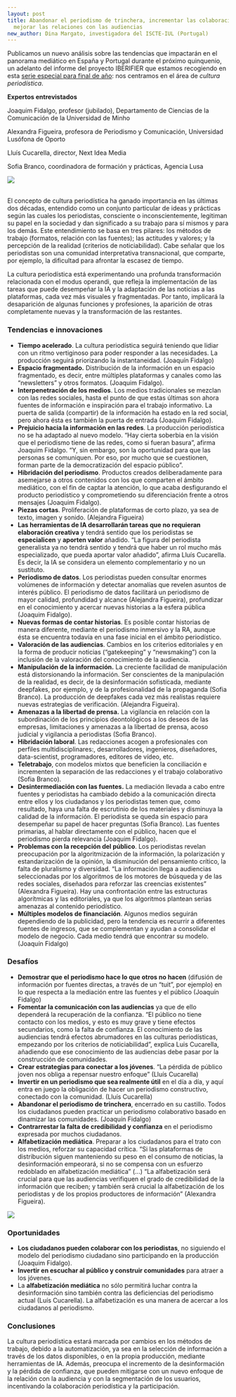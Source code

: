 ```yaml
---
layout: post
title: Abandonar el periodismo de trinchera, incrementar las colaboraciones y
  mejorar las relaciones con las audiencias
new_author: Dina Margato, investigadora del ISCTE-IUL (Portugal)
---
```

<!--StartFragment-->

Publicamos un nuevo análisis sobre las tendencias que impactarán en el panorama mediático en España y Portugal durante el próximo quinquenio, un adelanto del informe del proyecto IBERIFIER que estamos recogiendo en esta [serie especial para final de año](https://mip.umh.es/blog/2023/12/09/especial-tendencias-innovaciones-ecosistema-mediatico-de-espana-y-portugal-2025-2030/): nos centramos en el área de *cultura periodística*.



**Expertos entrevistados**

Joaquim Fidalgo, profesor (jubilado), Departamento de Ciencias de la Comunicación de la Universidad de Minho

Alexandra Figueira, profesora de Periodismo y Comunicación, Universidad Lusófona de Oporto

Lluís Cucarella, director, Next Idea Media

Sofia Branco, coordinadora de formación y prácticas, Agencia Lusa

![](/images/001/cultura-periodística-1.jpg)

\
El concepto de cultura periodística ha ganado importancia en las últimas dos décadas, entendido como un conjunto particular de ideas y prácticas según las cuales los periodistas, consciente o inconscientemente, legitiman su papel en la sociedad y dan significado a su trabajo para sí mismos y para los demás. Este entendimiento se basa en tres pilares: los métodos de trabajo (formatos, relación con las fuentes); las actitudes y valores; y la percepción de la realidad (criterios de noticiabilidad). Cabe señalar que los periodistas son una comunidad interpretativa transnacional, que comparte, por ejemplo, la dificultad para afrontar la escasez de tiempo.

La cultura periodística está experimentando una profunda transformación relacionada con el modus operandi, que refleja la implementación de las tareas que puede desempeñar la IA y la adaptación de las noticias a las plataformas, cada vez más visuales y fragmentadas. Por tanto, implicará la desaparición de algunas funciones y profesiones, la aparición de otras completamente nuevas y la transformación de las restantes.



### Tendencias e innovaciones

* **Tiempo acelerado**. La cultura periodística seguirá teniendo que lidiar con un ritmo vertiginoso para poder responder a las necesidades. La producción seguirá priorizando la instantaneidad. (Joaquín Fidalgo)
* **Espacio fragmentado.** Distribución de la información en un espacio fragmentado, es decir, entre múltiples plataformas y canales como las “newsletters” y otros formatos. (Joaquim Fidalgo).
* **Interpenetración de los medios**. Los medios tradicionales se mezclan con las redes sociales, hasta el punto de que estas últimas son ahora fuentes de información e inspiración para el trabajo informativo. La puerta de salida (compartir) de la información ha estado en la red social, pero ahora ésta es también la puerta de entrada (Joaquim Fidalgo).
* **Prejuicio hacia la información en las redes**. La producción periodística no se ha adaptado al nuevo modelo. “Hay cierta soberbia en la visión que el periodismo tiene de las redes, como si fueran basura”, afirma Joaquim Fidalgo. “Y, sin embargo, son la oportunidad para que las personas se comuniquen. Por eso, por mucho que se cuestionen, forman parte de la democratización del espacio público”.
* **Hibridación del periodismo**. Productos creados deliberadamente para asemejarse a otros contenidos con los que comparten el ámbito mediático, con el fin de captar la atención, lo que acaba desfigurando el producto periodístico y comprometiendo su diferenciación frente a otros mensajes (Joaquim Fidalgo).
* **Piezas cortas**. Proliferación de plataformas de corto plazo, ya sea de texto, imagen y sonido. (Alejandra Figueira)
* **Las herramientas de IA desarrollarán tareas que no requieran elaboración creativa** y tendrá sentido que los periodistas se **especialicen** y **aporten valor** añadido. “La figura del periodista generalista ya no tendrá sentido y tendrá que haber un rol mucho más especializado, que pueda aportar valor añadido”, afirma Lluís Cucarella. Es decir, la IA se considera un elemento complementario y no un sustituto.
* **Periodismo de datos**. Los periodistas pueden consultar enormes volúmenes de información y detectar anomalías que revelen asuntos de interés público. El periodismo de datos facilitará un periodismo de mayor calidad, profundidad y alcance (Alejandra Figueira), profundizar en el conocimiento y acercar nuevas historias a la esfera pública (Joaquim Fidalgo).
* **Nuevas formas de contar historias**. Es posible contar historias de manera diferente, mediante el periodismo inmersivo y la RA, aunque ésta se encuentra todavía en una fase inicial en el ámbito periodístico.
* **Valoración de las audiencias**. Cambios en los criterios editoriales y en la forma de producir noticias (“gatekeeping” y “newsmaking”) con la inclusión de la valoración del conocimiento de la audiencia.
* **Manipulación de la información.** La creciente facilidad de manipulación está distorsionando la información. Ser conscientes de la manipulación de la realidad, es decir, de la desinformación sofisticada, mediante deepfakes, por ejemplo, y de la profesionalidad de la propaganda (Sofia Branco). La producción de deepfakes cada vez más realistas requiere nuevas estrategias de verificación. (Alejandra Figueira).
* **Amenazas a la libertad de prensa.** La vigilancia en relación con la subordinación de los principios deontológicos a los deseos de las empresas, limitaciones y amenazas a la libertad de prensa, acoso judicial y vigilancia a periodistas (Sofia Branco).
* **Hibridación laboral**. Las redacciones acogen a profesionales con perfiles multidisciplinares:, desarrolladores, ingenieros, diseñadores, data-scientist, programadores, editores de vídeo, etc.
* **Teletrabajo**, con modelos mixtos que beneficien la conciliación e incrementen la separación de las redacciones y el trabajo colaborativo (Sofia Branco).
* **Desintermediación con las fuentes.** La mediación llevada a cabo entre fuentes y periodistas ha cambiado debido a la comunicación directa entre ellos y los ciudadanos y los periodistas temen que, como resultado, haya una falta de escrutinio de los materiales y disminuya la calidad de la información. El periodista se queda sin espacio para desempeñar su papel de hacer preguntas (Sofia Branco). Las fuentes primarias, al hablar directamente con el público, hacen que el periodismo pierda relevancia (Joaquim Fidalgo).
* **Problemas con la recepción del público**. Los periodistas revelan preocupación por la algoritmización de la información, la polarización y estandarización de la opinión, la disminución del pensamiento crítico, la falta de pluralismo y diversidad. “La información llega a audiencias seleccionadas por los algoritmos de los motores de búsqueda y de las redes sociales, diseñados para reforzar las creencias existentes” (Alexandra Figueira). Hay una confrontación entre las estructuras algorítmicas y las editoriales, ya que los algoritmos plantean serias amenazas al contenido periodístico.
* **Múltiples modelos de financiación**. Algunos medios seguirán dependiendo de la publicidad, pero la tendencia es recurrir a diferentes fuentes de ingresos, que se complementan y ayudan a consolidar el modelo de negocio. Cada medio tendrá que encontrar su modelo. (Joaquín Fidalgo)



### Desafíos

* **Demostrar que el periodismo hace lo que otros no hacen** (difusión de información por fuentes directas, a través de un “tuit”, por ejemplo) en lo que respecta a la mediación entre las fuentes y el público (Joaquín Fidalgo)
* **Fomentar la comunicación con las audiencias** ya que de ello dependerá la recuperación de la confianza. “El público no tiene contacto con los medios, y esto es muy grave y tiene efectos secundarios, como la falta de confianza. El conocimiento de las audiencias tendrá efectos abrumadores en las culturas periodísticas, empezando por los criterios de noticiabilidad”, explica Luis Cucarella, añadiendo que ese conocimiento de las audiencias debe pasar por la construcción de comunidades.
* **Crear estrategias para conectar a los jóvenes**. “La pérdida de público joven nos obliga a repensar nuestro enfoque” (Lluís Cucarella)
* **Invertir en un periodismo que sea realmente útil** en el día a día, y aquí entra en juego la obligación de hacer un periodismo constructivo, conectado con la comunidad. (Lluís Cucarella)
* **Abandonar el periodismo de trinchera**, encerrado en su castillo. Todos los ciudadanos pueden practicar un periodismo colaborativo basado en dinamizar las comunidades. (Joaquín Fidalgo)
* **Contrarrestar la falta de credibilidad y confianza** en el periodismo expresada por muchos ciudadanos.
* **Alfabetización mediática**. Preparar a los ciudadanos para el trato con los medios, reforzar su capacidad crítica. “Si las plataformas de distribución siguen manteniendo su peso en el consumo de noticias, la desinformación empeorará, si no se compensa con un esfuerzo redoblado en alfabetización mediática” (...) “La alfabetización será crucial para que las audiencias verifiquen el grado de credibilidad de la información que reciben; y también será crucial la alfabetización de los periodistas y de los propios productores de información” (Alexandra Figueira).

![](/images/001/cultura-periodística-2.jpg)

### Oportunidades

* **Los ciudadanos pueden colaborar con los periodistas**, no siguiendo el modelo del periodismo ciudadano sino participando en la producción (Joaquim Fidalgo).
* **Invertir en escuchar al público y construir comunidades** para atraer a los jóvenes.
* La **alfabetización mediática** no sólo permitirá luchar contra la desinformación sino también contra las deficiencias del periodismo actual (Luís Cucarella). La alfabetización es una manera de acercar a los ciudadanos al periodismo.



### Conclusiones

La cultura periodística estará marcada por cambios en los métodos de trabajo, debido a la automatización, ya sea en la selección de información a través de los datos disponibles, o en la propia producción, mediante herramientas de IA. Además, preocupa el incremento de la desinformación y la pérdida de confianza, que pueden mitigarse con un nuevo enfoque de la relación con la audiencia y con la segmentación de los usuarios, incentivando la colaboración periodística y la participación.



<!--EndFragment-->